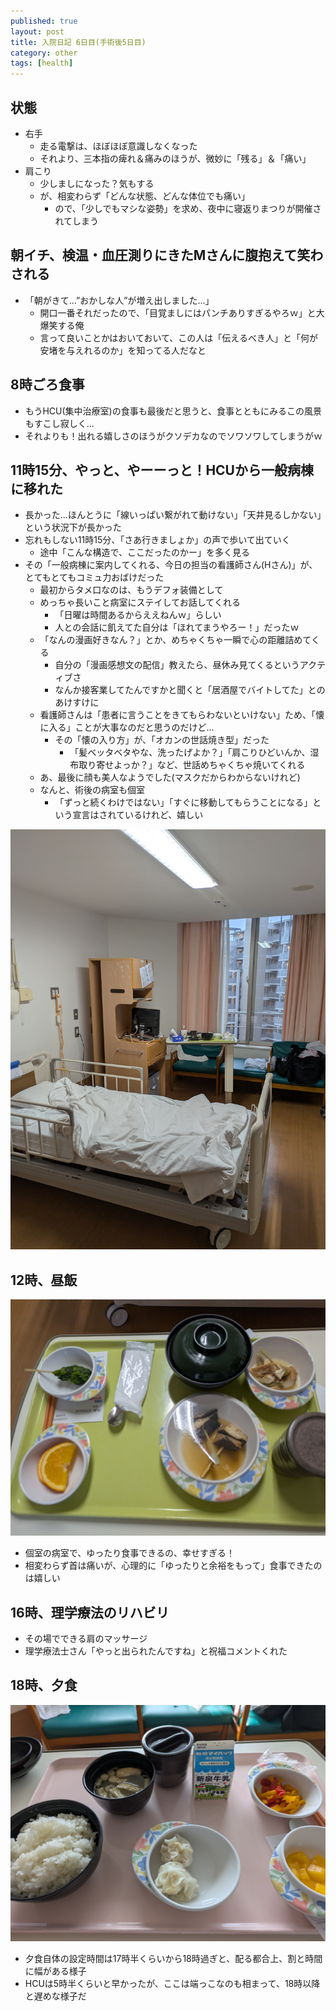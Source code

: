 ```yaml
---
published: true
layout: post
title: 入院日記 6日目(手術後5日目)
category: other
tags: [health]
---
```


## 状態

- 右手
  - 走る電撃は、ほぼほぼ意識しなくなった
  - それより、三本指の痺れ＆痛みのほうが、微妙に「残る」＆「痛い」
- 肩こり
  - 少しましになった？気もする
  - が、相変わらず「どんな状態、どんな体位でも痛い」
    - ので、「少しでもマシな姿勢」を求め、夜中に寝返りまつりが開催されてしまう

## 朝イチ、検温・血圧測りにきたMさんに腹抱えて笑わされる

- 「朝がきて…”おかしな人”が増え出しました…」
  - 開口一番それだったので、「目覚ましにはパンチありすぎるやろｗ」と大爆笑する俺
  - 言って良いことかはおいておいて、この人は「伝えるべき人」と「何が安堵を与えれるのか」を知ってる人だなと

## 8時ごろ食事

- もうHCU(集中治療室)の食事も最後だと思うと、食事とともにみるこの風景もすこし寂しく…
- それよりも！出れる嬉しさのほうがクソデカなのでソワソワしてしまうがｗ

## 11時15分、やっと、やーーっと！HCUから一般病棟に移れた

- 長かった…ほんとうに「線いっぱい繋がれて動けない」「天井見るしかない」という状況下が長かった
- 忘れもしない11時15分、「さあ行きましょか」の声で歩いて出ていく
  - 途中「こんな構造で、ここだったのかー」を多く見る
- その「一般病棟に案内してくれる、今日の担当の看護師さん(Hさん)」が、とてもとてもコミュ力おばけだった
  - 最初からタメ口なのは、もうデフォ装備として
  - めっちゃ長いこと病室にステイしてお話してくれる
    - 「日曜は時間あるからええねんｗ」らしい
    - 人との会話に飢えてた自分は「ほれてまうやろー！」だったｗ
  - 「なんの漫画好きなん？」とか、めちゃくちゃ一瞬で心の距離詰めてくる
    - 自分の「漫画感想文の配信」教えたら、昼休み見てくるというアクティブさ
    - なんか接客業してたんですかと聞くと「居酒屋でバイトしてた」とのあけすけに
  - 看護師さんは「患者に言うことをきてもらわないといけない」ため、「懐に入る」ことが大事なのだと思うのだけど…
    - その「懐の入り方」が、「オカンの世話焼き型」だった
      - 「髪ベッタベタやな、洗ったげよか？」「肩こりひどいんか、湿布取り寄せよっか？」など、世話めちゃくちゃ焼いてくれる
  - あ、最後に顔も美人なようでした(マスクだからわからないけれど)
  - なんと、術後の病室も個室
    - 「ずっと続くわけではない」「すぐに移動してもらうことになる」という宣言はされているけれど、嬉しい

![個室全景](./photos/PXL_20250608_090513456.jpg)

## 12時、昼飯

![昼食](./photos/PXL_20250608_085421770.jpg)

- 個室の病室で、ゆったり食事できるの、幸せすぎる！
- 相変わらず首は痛いが、心理的に「ゆったりと余裕をもって」食事できたのは嬉しい

## 16時、理学療法のリハビリ

- その場でできる肩のマッサージ
- 理学療法士さん「やっと出られたんですね」と祝福コメントくれた

## 18時、夕食

![昼食](./photos/PXL_20250608_224854682.jpg)

- 夕食自体の設定時間は17時半くらいから18時過ぎと、配る都合上、割と時間に幅がある様子
- HCUは5時半くらいと早かったが、ここは端っこなのも相まって、18時以降と遅めな様子だ
